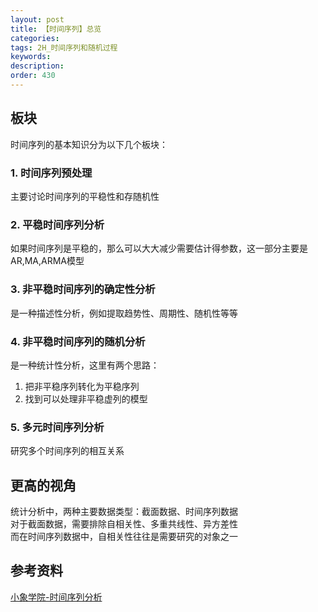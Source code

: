 ```yaml
---
layout: post
title: 【时间序列】总览
categories:
tags: 2H_时间序列和随机过程
keywords:
description:
order: 430
---
```

## 板块
时间序列的基本知识分为以下几个板块：
### 1. 时间序列预处理
主要讨论时间序列的平稳性和存随机性
### 2. 平稳时间序列分析
如果时间序列是平稳的，那么可以大大减少需要估计得参数，这一部分主要是AR,MA,ARMA模型
### 3. 非平稳时间序列的确定性分析
是一种描述性分析，例如提取趋势性、周期性、随机性等等
### 4. 非平稳时间序列的随机分析
是一种统计性分析，这里有两个思路：
1. 把非平稳序列转化为平稳序列
2. 找到可以处理非平稳虚列的模型


### 5. 多元时间序列分析
研究多个时间序列的相互关系

## 更高的视角
统计分析中，两种主要数据类型：截面数据、时间序列数据  
对于截面数据，需要排除自相关性、多重共线性、异方差性  
而在时间序列数据中，自相关性往往是需要研究的对象之一  

## 参考资料
[小象学院-时间序列分析](http://www.chinahadoop.cn/course/953)
